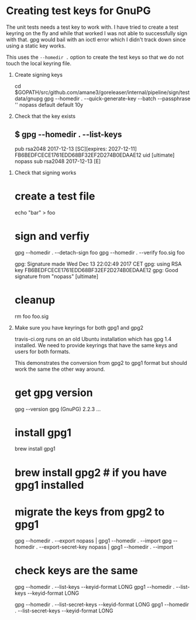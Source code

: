 # Creating test keys for GnuPG

The unit tests needs a test key to work with. I have tried to create a test keyring
on the fly and while that worked I was not able to successfully sign with that.
gpg would bail with an ioctl error which I didn't track down since using a static
key works.

This uses the `--homedir .` option to create the test keys so that we do not touch
the local keyring file.

1.  Create signing keys

    cd $GOPATH/src/github.com/amane3/goreleaser/internal/pipeline/sign/testdata/gnupg
    gpg --homedir . --quick-generate-key --batch --passphrase '' nopass default default 10y

1.  Check that the key exists

    ## $ gpg --homedir . --list-keys

    pub rsa2048 2017-12-13 [SC][expires: 2027-12-11]
    FB6BEDFCECE1761EDD68BF32EF2D274B0EDAAE12
    uid [ultimate] nopass
    sub rsa2048 2017-12-13 [E]

1)  Check that signing works

    # create a test file

    echo "bar" > foo

    # sign and verfiy

    gpg --homedir . --detach-sign foo
    gpg --homedir . --verify foo.sig foo

    gpg: Signature made Wed Dec 13 22:02:49 2017 CET
    gpg: using RSA key FB6BEDFCECE1761EDD68BF32EF2D274B0EDAAE12
    gpg: Good signature from "nopass" [ultimate]

    # cleanup

    rm foo foo.sig

1)  Make sure you have keyrings for both gpg1 and gpg2

    travis-ci.org runs on an old Ubuntu installation which
    has gpg 1.4 installed. We need to provide keyrings that
    have the same keys and users for both formats.

    This demonstrates the conversion from gpg2 to gpg1
    format but should work the same the other way around.

    # get gpg version

    gpg --version
    gpg (GnuPG) 2.2.3
    ...

    # install gpg1

    brew install gpg1

    # brew install gpg2 # if you have gpg1 installed

    # migrate the keys from gpg2 to gpg1

    gpg --homedir . --export nopass | gpg1 --homedir . --import
    gpg --homedir . --export-secret-key nopass | gpg1 --homedir . --import

    # check keys are the same

    gpg --homedir . --list-keys --keyid-format LONG
    gpg1 --homedir . --list-keys --keyid-format LONG

    gpg --homedir . --list-secret-keys --keyid-format LONG
    gpg1 --homedir . --list-secret-keys --keyid-format LONG

    ```

    ```
